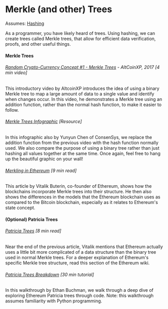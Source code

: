 # Merkle \(and other\) Trees

Assumes: [Hashing](/hashing-and-merkle-trees.md)

As a programmer, you have likely heard of trees. Using hashing, we can create trees called Merkle trees, that allow for efficient data verification, proofs, and other useful things.

#### Merkle Trees

###### [Random Crypto-Currency Concept \#1 - Merkle Trees](https://www.youtube.com/watch?v=MkaiDK_Eido) - AltCoinXP, 2017 \[4 min video\]

This introductory video by AltcoinXP introduces the idea of using a binary Merkle tree to map a large amount of data to a single value and identify when changes occur.  In this video, he demonstrates a Merkle tree using an addition function, rather than the normal hash function, to make it easier to follow.

###### [Merkle Trees Infographic](https://media.consensys.net/ever-wonder-how-merkle-trees-work-c2f8b7100ed3) \[Resource\]

In this infographic also by Yunyun Chen of ConsenSys, we replace the addition function from the previous video with the hash function normally used.  We also compare the purpose of using a binary tree rather than just hashing all values together at the same time.  Once again, feel free to hang up the beautiful graphic on your wall!

###### [Merkling in Ethereum](https://blog.ethereum.org/2015/11/15/merkling-in-ethereum/) \[9 min read\]

This article by Vitalik Buterin, co-founder of Ethereum, shows how the blockchains incorporate Merkle trees into their structure.  He then also shows the differences in the models that the Ethereum blockchain uses as compared to the Bitcoin blockchain, especially as it relates to Ethereum's state concept.

#### \(Optional\) Patricia Trees

###### [Patricia Trees](https://github.com/ethereum/wiki/wiki/Patricia-Tree) \[8 min read\]

Near the end of the previous article, Vitalik mentions that Ethereum actually uses a little bit more complicated of a data structure than the binary tree used in normal Merkle trees.  For a deeper explanation of Ethereum's specific Merkle tree structure, read this section of the Ethereum wiki.

###### [Patricia Trees Breakdown](https://easythereentropy.wordpress.com/2014/06/04/understanding-the-ethereum-trie/) \[30 min tutorial\]

In this walkthrough by Ethan Buchman, we walk through a deep dive of exploring Ethereum Patricia trees through code.  Note: this walkthrough assumes familiarity with Python programming.

